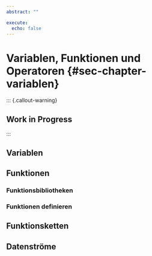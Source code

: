 ```yaml
---
abstract: ""

execute: 
  echo: false
---
```

# Variablen, Funktionen und Operatoren {#sec-chapter-variablen}

::: {.callout-warning}
## Work in Progress
:::

## Variablen



## Funktionen

### Funktionsbibliotheken



### Funktionen definieren



## Funktionsketten



## Datenströme

